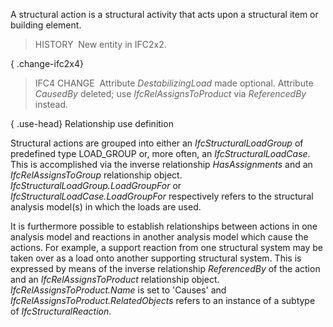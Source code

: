 A structural action is a structural activity that acts upon a structural item or building element.

> HISTORY&nbsp; New entity in IFC2x2.

{ .change-ifc2x4}
> IFC4 CHANGE&nbsp; Attribute _DestabilizingLoad_ made optional. Attribute _CausedBy_ deleted; use _IfcRelAssignsToProduct_ via _ReferencedBy_ instead.

{ .use-head}
Relationship use definition

Structural actions are grouped into either an _IfcStructuralLoadGroup_ of predefined type LOAD_GROUP or, more often, an _IfcStructuralLoadCase_. This is accomplished via the inverse relationship _HasAssignments_ and an _IfcRelAssignsToGroup_ relationship object. _IfcStructuralLoadGroup.LoadGroupFor_ or _IfcStructuralLoadCase.LoadGroupFor_ respectively refers to the structural analysis model(s) in which the loads are used.

It is furthermore possible to establish relationships between actions in one analysis model and reactions in another analysis model which cause the actions. For example, a support reaction from one structural system may be taken over as a load onto another supporting structural system. This is expressed by means of the inverse relationship _ReferencedBy_ of the action and an _IfcRelAssignsToProduct_ relationship object. _IfcRelAssignsToProduct.Name_ is set to 'Causes' and _IfcRelAssignsToProduct.RelatedObjects_ refers to an instance of a subtype of _IfcStructuralReaction_.